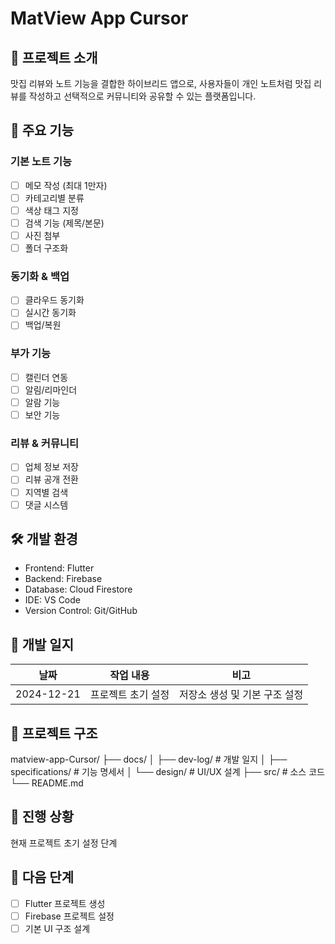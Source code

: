 # MatView App Cursor

## 📱 프로젝트 소개
맛집 리뷰와 노트 기능을 결합한 하이브리드 앱으로, 사용자들이 개인 노트처럼 맛집 리뷰를 작성하고 선택적으로 커뮤니티와 공유할 수 있는 플랫폼입니다.

## 🚀 주요 기능
### 기본 노트 기능
- [ ] 메모 작성 (최대 1만자)
- [ ] 카테고리별 분류
- [ ] 색상 태그 지정
- [ ] 검색 기능 (제목/본문)
- [ ] 사진 첨부
- [ ] 폴더 구조화

### 동기화 & 백업
- [ ] 클라우드 동기화
- [ ] 실시간 동기화
- [ ] 백업/복원

### 부가 기능
- [ ] 캘린더 연동
- [ ] 알림/리마인더
- [ ] 알람 기능
- [ ] 보안 기능

### 리뷰 & 커뮤니티
- [ ] 업체 정보 저장
- [ ] 리뷰 공개 전환
- [ ] 지역별 검색
- [ ] 댓글 시스템

## 🛠 개발 환경
- Frontend: Flutter
- Backend: Firebase
- Database: Cloud Firestore
- IDE: VS Code
- Version Control: Git/GitHub

## 📝 개발 일지
| 날짜 | 작업 내용 | 비고 |
|------|-----------|------|
| 2024-12-21 | 프로젝트 초기 설정 | 저장소 생성 및 기본 구조 설정 |

## 📂 프로젝트 구조
matview-app-Cursor/
├── docs/
│ ├── dev-log/ # 개발 일지
│ ├── specifications/ # 기능 명세서
│ └── design/ # UI/UX 설계
├── src/ # 소스 코드
└── README.md

## 🔄 진행 상황
현재 프로젝트 초기 설정 단계

## 📌 다음 단계
- [ ] Flutter 프로젝트 생성
- [ ] Firebase 프로젝트 설정
- [ ] 기본 UI 구조 설계